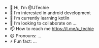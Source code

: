 - 👋 Hi, I’m @UTechie
- 👀 I’m interested in android development
- 🌱 I’m currently learning kotlin
- 💞️ I’m looking to collaborate on ...
- 📫 How to reach me https://t.me/u_techie
- 😄 Pronouns: ...
- ⚡ Fun fact: ...

<!---
UTechie/UTechie is a ✨ special ✨ repository because its `README.md` (this file) appears on your GitHub profile.
You can click the Preview link to take a look at your changes.
--->
